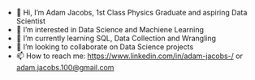 - 👋 Hi, I’m Adam Jacobs, 1st Class Physics Graduate and aspiring Data Scientist
- 👀 I’m interested in Data Science and Machiene Learning
- 🌱 I’m currently learning SQL, Data Collection and Wrangling
- 💞️ I’m looking to collaborate on Data Science projects
- 📫 How to reach me: 
https://www.linkedin.com/in/adam-jacobs-/ 
or
adam.jacobs.100@gmail.com


